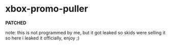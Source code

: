 # xbox-promo-puller
**PATCHED**

note: this is not programmed by me, but it got leaked so skids were selling it
so here i leaked it officially, enjoy ;)
